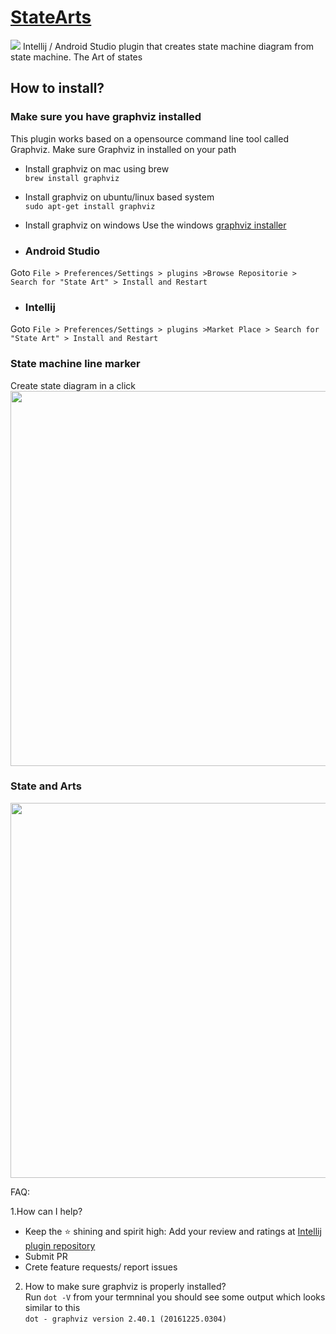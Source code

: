 [<h1>StateArts</h1>](https://plugins.jetbrains.com/plugin/12193-state-art)
<img src="https://github.com/nvinayshetty/StateArts/blob/master/gifs/s.png"/>
Intellij / Android Studio plugin that creates state machine diagram from state machine. The Art of states

<H2>How to install?</H2>
<H3>Make sure you have graphviz installed</h3>
This plugin works based on a opensource command line tool called Graphviz. Make sure Graphviz in installed on your path

* Install graphviz on mac using brew</br>
`brew install graphviz`

* Install graphviz on ubuntu/linux based system</br>
`sudo apt-get install graphviz`

* Install graphviz on windows
Use the windows [graphviz installer](https://graphviz.gitlab.io/_pages/Download/Download_windows.html)


* <H3>Android Studio</H3>
Goto `File > Preferences/Settings > plugins >Browse Repositorie > Search for "State Art" > Install and Restart`

* <H3>Intellij</H3>
Goto `File > Preferences/Settings > plugins >Market Place > Search for "State Art" > Install and Restart`


<H3>State machine line marker</H3>
Create state diagram in a click
<img src="https://github.com/nvinayshetty/StateArts/blob/master/gifs/statemachine.gif" width="1000" height="600" />

<H3>State and Arts</H3>
<img src="https://github.com/nvinayshetty/StateArts/blob/master/gifs/stateart.gif" width="1000" height="600" />

FAQ:</br>

1.How can I help?

* Keep the  :star: shining and spirit high: Add your review and ratings at [Intellij plugin repository](https://plugins.jetbrains.com/plugin/12193-state-art)
* Submit PR
* Crete feature requests/ report issues

2. How to make sure graphviz is properly installed?</br>
Run `dot -V` from your termninal you should see some output which looks similar to this</br>
`dot - graphviz version 2.40.1 (20161225.0304)`
